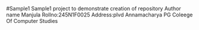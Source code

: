 #Sample1
Sample1 project to demonstrate creation of repository
Author name  Manjula
Rollno:245N1F0025
Address:plvd
Annamacharya PG Coleege Of Computer Studies

